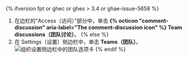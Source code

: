 {% ifversion fpt or ghec or ghes > 3.4 or ghae-issue-5658 %}
1. 在边栏的“Access（访问）”部分中，单击 **{% octicon "comment-discussion" aria-label="The comment-discussion icon" %} Team discussions（团队讨论）**。
{% else %}
1. 在 Settings（设置）侧边栏中，单击 **Teams（团队）**。 ![组织设置侧边栏中的团队选项卡](/assets/images/help/settings/settings-sidebar-team-settings.png)
{% endif %}
